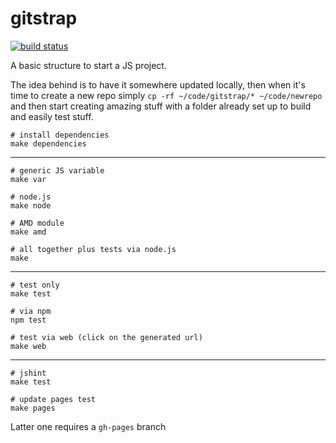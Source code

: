 gitstrap
========

[![build status](https://secure.travis-ci.org/WebReflection/gitstrap.png)](http://travis-ci.org/WebReflection/gitstrap)

A basic structure to start a JS project.

The idea behind is to have it somewhere updated locally, then when it's time to create a new repo simply `cp -rf ~/code/gitstrap/* ~/code/newrepo` and then start creating amazing stuff with a folder already set up to build and easily test stuff.

    # install dependencies
    make dependencies

----------------------------------------

    # generic JS variable
    make var
    
    # node.js
    make node
    
    # AMD module
    make amd
    
    # all together plus tests via node.js
    make

----------------------------------------

    # test only
    make test
    
    # via npm
    npm test
    
    # test via web (click on the generated url)
    make web

----------------------------------------

    # jshint
    make test
    
    # update pages test
    make pages

Latter one requires a `gh-pages` branch
